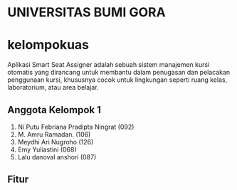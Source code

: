 # UNIVERSITAS BUMI GORA

# kelompokuas
Aplikasi Smart Seat Assigner adalah sebuah sistem manajemen kursi otomatis yang dirancang untuk membantu dalam penugasan dan pelacakan penggunaan kursi, khususnya cocok untuk lingkungan seperti ruang kelas, laboratorium, atau area belajar.

## Anggota Kelompok 1
1.	Ni Putu Febriana Pradipta Ningrat (092)
2.	M. Amru Ramadan. (106)
3.	Meydhi Ari Nugroho (126)
4.	Emy Yuliastini (068)
5.	Lalu danoval anshori (087)

## Fitur
